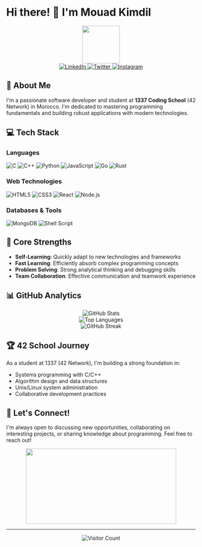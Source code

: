 # Hi there! 👋 I'm Mouad Kimdil

<div align="center">
  <img src="https://media.giphy.com/media/M9gbBd9nbDrOTu1Mqx/giphy.gif" width="100"/>
</div>

<div align="center">
  <a href="https://www.linkedin.com/in/mouad-kimdil-3ba2a6223/">
    <img src="https://img.shields.io/badge/LinkedIn-0077B5?style=for-the-badge&logo=linkedin&logoColor=white" alt="LinkedIn"/>
  </a>
  <a href="https://twitter.com/mouadMRX1">
    <img src="https://img.shields.io/badge/Twitter-1DA1F2?style=for-the-badge&logo=twitter&logoColor=white" alt="Twitter"/>
  </a>
  <a href="https://www.instagram.com/mouad_kimdil/">
    <img src="https://img.shields.io/badge/Instagram-E4405F?style=for-the-badge&logo=instagram&logoColor=white" alt="Instagram"/>
  </a>
</div>

## 🚀 About Me

I'm a passionate software developer and student at **1337 Coding School** (42 Network) in Morocco. I'm dedicated to mastering programming fundamentals and building robust applications with modern technologies.

## 💻 Tech Stack

### Languages
![C](https://img.shields.io/badge/C-00599C?style=for-the-badge&logo=c&logoColor=white)
![C++](https://img.shields.io/badge/C++-00599C?style=for-the-badge&logo=c%2B%2B&logoColor=white)
![Python](https://img.shields.io/badge/Python-3776AB?style=for-the-badge&logo=python&logoColor=white)
![JavaScript](https://img.shields.io/badge/JavaScript-F7DF1E?style=for-the-badge&logo=javascript&logoColor=black)
![Go](https://img.shields.io/badge/Go-00ADD8?style=for-the-badge&logo=go&logoColor=white)
![Rust](https://img.shields.io/badge/Rust-000000?style=for-the-badge&logo=rust&logoColor=white)

### Web Technologies
![HTML5](https://img.shields.io/badge/HTML5-E34F26?style=for-the-badge&logo=html5&logoColor=white)
![CSS3](https://img.shields.io/badge/CSS3-1572B6?style=for-the-badge&logo=css3&logoColor=white)
![React](https://img.shields.io/badge/React-20232A?style=for-the-badge&logo=react&logoColor=61DAFB)
![Node.js](https://img.shields.io/badge/Node.js-43853D?style=for-the-badge&logo=node.js&logoColor=white)

### Databases & Tools
![MongoDB](https://img.shields.io/badge/MongoDB-4EA94B?style=for-the-badge&logo=mongodb&logoColor=white)
![Shell Script](https://img.shields.io/badge/Shell_Script-121011?style=for-the-badge&logo=gnu-bash&logoColor=white)

## 🎯 Core Strengths

- **Self-Learning**: Quickly adapt to new technologies and frameworks  
- **Fast Learning**: Efficiently absorb complex programming concepts  
- **Problem Solving**: Strong analytical thinking and debugging skills  
- **Team Collaboration**: Effective communication and teamwork experience  

## 📊 GitHub Analytics

<div align="center">
  <img src="https://github-readme-stats.vercel.app/api?username=Mouad-kimdil&show_icons=true&theme=radical&hide_border=true&include_all_commits=true&count_private=true" alt="GitHub Stats" />
</div>

<div align="center">
  <img src="https://github-readme-stats.vercel.app/api/top-langs/?username=Mouad-kimdil&layout=compact&theme=radical&hide_border=true&langs_count=8" alt="Top Languages" />
</div>

<div align="center">
  <img src="https://github-readme-streak-stats.herokuapp.com/?user=Mouad-kimdil&theme=radical&hide_border=true" alt="GitHub Streak" />
</div>

## 🏆 42 School Journey

As a student at 1337 (42 Network), I'm building a strong foundation in:
- Systems programming with C/C++
- Algorithm design and data structures
- Unix/Linux system administration
- Collaborative development practices

## 🤝 Let's Connect!

I'm always open to discussing new opportunities, collaborating on interesting projects, or sharing knowledge about programming. Feel free to reach out!

<div align="center">
  <img src="https://media.giphy.com/media/dWesBcTLavkZuG35MI/giphy.gif" width="400" height="200"/>
</div>

---

<div align="center">
  <img src="https://komarev.com/ghpvc/?username=Mouad-kimdil&color=fff000&style=for-the-badge" alt="Visitor Count" />
</div>

